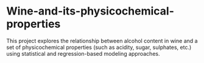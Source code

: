 # Wine-and-its-physicochemical-properties
This project explores the relationship between alcohol content in wine and a set of physicochemical properties (such as acidity, sugar, sulphates, etc.) using statistical and regression-based modeling approaches.
